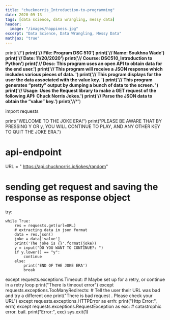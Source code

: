 ```yaml
---
title: "chucknorris_Introduction-to-programming"
date: 2020-09-13
tags: [data science, data wrangling, messy data]
header:
  image: "/images/happiness.jpg"
excerpt: "Data Science, Data Wrangling, Messy Data"
mathjax: "true"
---
```




print('//************************************************************************************************************************')
print('// File:   Program DSC 510')
print('// Name:   Soukhna Wade')
print('// Date:   11/20/2020')
print('// Course: DSC510_Introduction to Python')
print('// Desc:   This program uses an open API to obtain data for the end user.')
print('//         This program will receive a JSON response which includes various pieces of data. ')
print('//         This program displays for the user the data associated with the value key. ')
print('//         This program generates “pretty” output by dumping a bunch of data to the screen. ')
print('// Usage:  Uses the Request library to make a GET request of the following API: Chuck Norris Jokes.')
print('//         Parse the JSON data to obtain the “value” key.')
print('//*************************************************************************************************************************')

import requests

print("WELCOME TO THE JOKE ERA!")
print("PLEASE BE AWARE THAT BY PRESSING Y OR y, YOU WILL CONTINUE TO PLAY, AND ANY OTHER KEY TO QUIT THE JOKE ERA.")
# api-endpoint
URL = " https://api.chucknorris.io/jokes/random"
# sending get request and saving the response as response object
try:

    while True:
        res = requests.get(url=URL)
        # extracting data in json format
        data = res.json()
        joke = data['value']
        print('The joke is {}'.format(joke))
        y = input("DO YOU WANT TO CONTINUE?: ")
        if y.lower() == "y":
            continue
        else:
            print('END OF THE JOKE ERA')
            break

except requests.exceptions.Timeout:
    # Maybe set up for a retry, or continue in a retry loop
    print("There is timeout error")
except requests.exceptions.TooManyRedirects:
    # Tell the user their URL was bad and try a different one
    print("There is bad request . Please check your URL")
except requests.exceptions.HTTPError as errh:
    print("Http Error:", errh)
except requests.exceptions.RequestException as exc:
    # catastrophic error. bail.
    print("Error:", exc)
    sys.exit(1)

